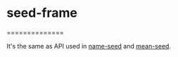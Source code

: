 # seed-frame

==============

It's the same as API used in [name-seed](http://github.com/VictorQueiroz/name-seed) and [mean-seed](http://github.com/VictorQueiroz/mean-seed).
